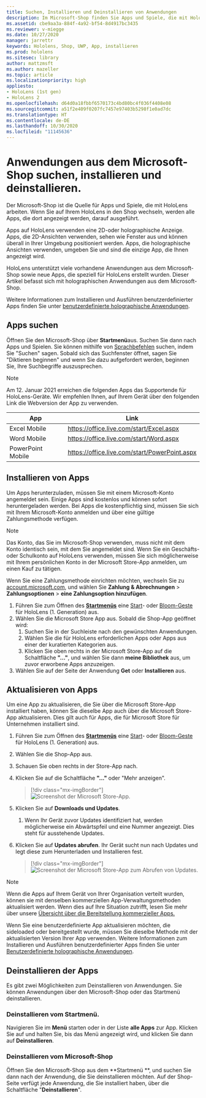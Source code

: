 ```yaml
---
title: Suchen, Installieren und Deinstallieren von Anwendungen
description: Im Microsoft-Shop finden Sie Apps und Spiele, die mit HoloLens arbeiten.  Erfahren Sie mehr über das Suchen, Installieren und Deinstallieren von holographischen Apps.
ms.assetid: cbe9aa3a-884f-4a92-bf54-8d4917bc3435
ms.reviewer: v-miegge
ms.date: 10/27/2020
manager: jarrettr
keywords: Hololens, Shop, UWP, App, installieren
ms.prod: hololens
ms.sitesec: library
author: mattzmsft
ms.author: mazeller
ms.topic: article
ms.localizationpriority: high
appliesto:
- HoloLens (1st gen)
- HoloLens 2
ms.openlocfilehash: d64d0a18fbbf6570173c4bd80bc4f036f4408e08
ms.sourcegitcommit: a51f2e409f0207fc7457e97403b5298f1e0ad7dc
ms.translationtype: HT
ms.contentlocale: de-DE
ms.lasthandoff: 10/30/2020
ms.locfileid: "11145636"
---
```

# Anwendungen aus dem Microsoft-Shop suchen, installieren und deinstallieren.

Der Microsoft-Shop ist die Quelle für Apps und Spiele, die mit HoloLens arbeiten. Wenn Sie auf Ihrem HoloLens in den Shop wechseln, werden alle Apps, die dort angezeigt werden, darauf ausgeführt.

Apps auf HoloLens verwenden eine 2D-oder holographische Anzeige. Apps, die 2D-Ansichten verwenden, sehen wie Fenster aus und können überall in Ihrer Umgebung positioniert werden. Apps, die holographische Ansichten verwenden, umgeben Sie und sind die einzige App, die Ihnen angezeigt wird.

HoloLens unterstützt viele vorhandene Anwendungen aus dem Microsoft-Shop sowie neue Apps, die speziell für HoloLens erstellt wurden.  Dieser Artikel befasst sich mit holographischen Anwendungen aus dem Microsoft-Shop.

Weitere Informationen zum Installieren und Ausführen benutzerdefinierter Apps finden Sie unter [benutzerdefinierte holographische Anwendungen](holographic-custom-apps.md).

## Apps suchen

Öffnen Sie den Microsoft-Shop über **Startmenü**aus. Suchen Sie dann nach Apps und Spielen. Sie können mithilfe von [Sprachbefehlen](hololens-cortana.md) suchen, indem Sie "Suchen" sagen. Sobald sich das Suchfenster öffnet, sagen Sie "Diktieren beginnen" und wenn Sie dazu aufgefordert werden, beginnen Sie, Ihre Suchbegriffe auszusprechen.

> [!NOTE]
> Am 12. Januar 2021 erreichen die folgenden Apps das Supportende für HoloLens-Geräte. Wir empfehlen Ihnen, auf Ihrem Gerät über den folgenden Link die Webversion der App zu verwenden.

| App        | Link                                          |
|------------|-----------------------------------------------|
| Excel Mobile      | https://office.live.com/start/Excel.aspx      |
| Word Mobile       | https://office.live.com/start/Word.aspx       |
| PowerPoint Mobile | https://office.live.com/start/PowerPoint.aspx |

## Installieren von Apps

Um Apps herunterzuladen, müssen Sie mit einem Microsoft-Konto angemeldet sein. Einige Apps sind kostenlos und können sofort heruntergeladen werden. Bei Apps die kostenpflichtig sind, müssen Sie sich mit Ihrem Microsoft-Konto anmelden und über eine gültige Zahlungsmethode verfügen.
> [!NOTE]
> Das Konto, das Sie im Microsoft-Shop verwenden, muss nicht mit dem Konto identisch sein, mit dem Sie angemeldet sind. Wenn Sie ein Geschäfts- oder Schulkonto auf HoloLens verwenden, müssen Sie sich möglicherweise mit Ihrem persönlichen Konto in der Microsoft Store-App anmelden, um einen Kauf zu tätigen.

Wenn Sie eine Zahlungsmethode einrichten möchten, wechseln Sie zu [account.microsoft.com](https://account.microsoft.com/), und wählen Sie **Zahlung & Abrechnungen** > **Zahlungsoptionen** > **eine Zahlungsoption hinzufügen**.

1. Führen Sie zum Öffnen des [**Startmenüs**](holographic-home.md) eine [ Start](https://docs.microsoft.com/hololens/hololens2-basic-usage#start-gesture)- oder [Bloom-Geste](hololens1-basic-usage.md) für HoloLens (1. Generation) aus.
1. Wählen Sie die Microsoft Store App aus. Sobald die Shop-App geöffnet wird:
   1. Suchen Sie in der Suchleiste nach den gewünschten Anwendungen. 
   1. Wählen Sie die für HoloLens erforderlichen Apps oder Apps aus einer der kuratierten Kategorien aus.
   1. Klicken Sie oben rechts in der Microsoft Store-App auf die Schaltfläche **"..."**, und wählen Sie dann **meine Bibliothek** aus, um zuvor erworbene Apps anzuzeigen.
1. Wählen Sie auf der Seite der Anwendung **Get** oder **Installieren** aus.

## Aktualisieren von Apps
Um eine App zu aktualisieren, die Sie über die Microsoft Store-App installiert haben, können Sie dieselbe App auch über die Microsoft Store-App aktualisieren. Dies gilt auch für Apps, die für Microsoft Store für Unternehmen installiert sind. 
1. Führen Sie zum Öffnen des [**Startmenüs**](holographic-home.md) eine [ Start](https://docs.microsoft.com/hololens/hololens2-basic-usage#start-gesture)- oder [Bloom-Geste](hololens1-basic-usage.md) für HoloLens (1. Generation) aus.
1. Wählen Sie die Shop-App aus.
1. Schauen Sie oben rechts in der Store-App nach. 
1. Klicken Sie auf die Schaltfläche **"..."** oder "Mehr anzeigen".

   > [!div class="mx-imgBorder"]
   > ![Screenshot der Microsoft Store-App.](images/store-update-1.png)

1. Klicken Sie auf **Downloads und Updates**.
    1. Wenn Ihr Gerät zuvor Updates identifiziert hat, werden möglicherweise ein Abwärtspfeil und eine Nummer angezeigt. Dies steht für ausstehende Updates.
1. Klicken Sie auf **Updates abrufen**. Ihr Gerät sucht nun nach Updates und legt diese zum Herunterladen und Installieren fest. 
 
   > [!div class="mx-imgBorder"]
   > ![Screenshot der Microsoft Store-App zum Abrufen von Updates.](images/store-update-2.png.jpg)

> [!NOTE]
> Wenn die Apps auf Ihrem Gerät von Ihrer Organisation verteilt wurden, können sie mit denselben kommerziellen App-Verwaltungsmethoden aktualisiert werden. Wenn dies auf Ihre Situation zutrifft, lesen Sie mehr über unsere [Übersicht über die Bereitstellung kommerzieller Apps.](app-deploy-overview.md)
>
> Wenn Sie eine benutzerdefinierte App aktualisieren möchten, die sideloaded oder bereitgestellt wurde, müssen Sie dieselbe Methode mit der aktualisierten Version Ihrer App verwenden. Weitere Informationen zum Installieren und Ausführen benutzerdefinierter Apps finden Sie unter [Benutzerdefinierte holographische Anwendungen](holographic-custom-apps.md).

## Deinstallieren der Apps

Es gibt zwei Möglichkeiten zum Deinstallieren von Anwendungen.  Sie können Anwendungen über den Microsoft-Shop oder das Startmenü deinstallieren.

### Deinstallieren vom Startmenü.

Navigieren Sie im **Menü** starten oder in der Liste **alle Apps** zur App. Klicken Sie auf und halten Sie, bis das Menü angezeigt wird, und klicken Sie dann auf **Deinstallieren**.

### Deinstallieren vom Microsoft-Shop

Öffnen Sie den Microsoft-Shop aus dem **Startmenü **, und suchen Sie dann nach der Anwendung, die Sie deinstallieren möchten.  Auf der Shop-Seite verfügt jede Anwendung, die Sie installiert haben, über die Schaltfläche "**Deinstallieren**".

